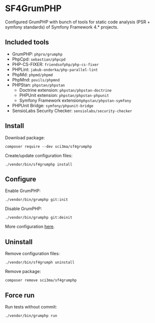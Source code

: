 SF4GrumPHP
==========

Configured GrumPHP with bunch of tools for static code analysis (PSR + symfony standards) of Symfony Framework 4.* projects.

Included tools
--------------

* GrumPHP: `phpro/grumphp`
* PhpCpd: `sebastian/phpcpd`
* PHP-CS-FIXER: `friendsofphp/php-cs-fixer`
* PHPLint: `jakub-onderka/php-parallel-lint`
* PhpMd: `phpmd/phpmd`
* PhpMnd: `povils/phpmnd`
* PHPStan: `phpstan/phpstan`
    * Doctrine extension: `phpstan/phpstan-doctrine`
    * PHPUnit extension: `phpstan/phpstan-phpunit`
    * Symfony Framework extension`phpstan/phpstan-symfony`
* PHPUnit Bridge: `symfony/phpunit-bridge`
* SensioLabs Security Checker: `sensiolabs/security-checker`

Install
-----------
Download package:
```
composer require --dev sci3ma/sf4grumphp
```
Create/update configuration files:
```
./vendor/bin/sf4grumphp install
```

Configure
-------------
Enable GrumPHP:
```
./vendor/bin/grumphp git:init
```
Disable GrumPHP:
```
./vendor/bin/grumphp git:deinit
```
More configuration [here][1].

Uninstall
---------
Remove configuration files:
```
./vendor/bin/sf4grumph uninstall
```
Remove package:
```
composer remove sci3ma/sf4grumphp
```

Force run
---------
Run tests without commit:
```
./vendor/bin/grumphp run
```

[1]: https://github.com/phpro/grumphp/blob/master/doc/commands.md#installation
